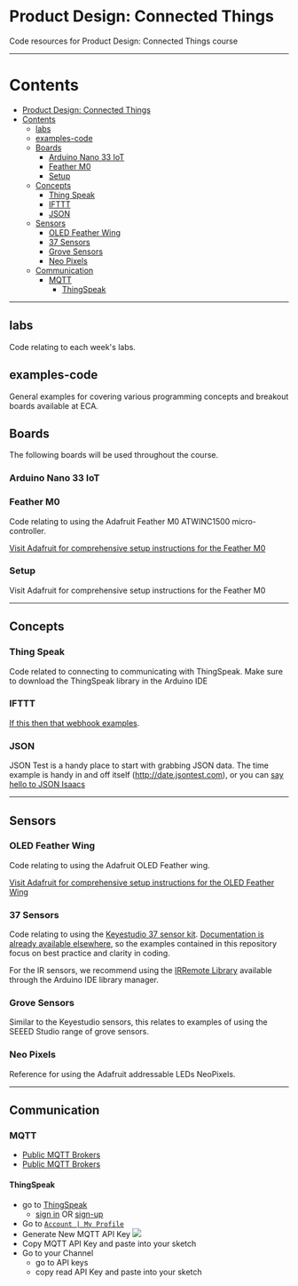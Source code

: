 # Product Design: Connected Things

Code resources for Product Design: Connected Things course

* * *

# Contents

<!-- TOC depthFrom:1 depthTo:6 withLinks:1 updateOnSave:1 orderedList:0 -->

- [Product Design: Connected Things](#product-design-connected-things)
- [Contents](#contents)
	- [labs](#labs)
	- [examples-code](#examples-code)
	- [Boards](#boards)
		- [Arduino Nano 33 IoT](#arduino-nano-33-iot)
		- [Feather M0](#feather-m0)
		- [Setup](#setup)
	- [Concepts](#concepts)
		- [Thing Speak](#thing-speak)
		- [IFTTT](#ifttt)
		- [JSON](#json)
	- [Sensors](#sensors)
		- [OLED Feather Wing](#oled-feather-wing)
		- [37 Sensors](#37-sensors)
		- [Grove Sensors](#grove-sensors)
		- [Neo Pixels](#neo-pixels)
	- [Communication](#communication)
		- [MQTT](#mqtt)
			- [ThingSpeak](#thingspeak)

<!-- /TOC -->

***

## labs

Code relating to each week's labs.

## examples-code

General examples for covering various programming concepts and breakout boards available at ECA.

## Boards

The following boards will be used throughout the course.

### Arduino Nano 33 IoT

### Feather M0

Code relating to using the Adafruit Feather M0 ATWINC1500 micro-controller.

[Visit Adafruit for comprehensive setup instructions for the Feather M0](https://learn.adafruit.com/adafruit-feather-m0-wifi-atwinc1500/)

### Setup

Visit Adafruit for comprehensive setup instructions for the Feather M0

***

## Concepts

### Thing Speak

Code related to connecting to communicating with ThingSpeak. Make sure to download the ThingSpeak library in the Arduino IDE

### IFTTT

[If this then that webhook examples](https://arduinodiy.wordpress.com/2018/01/03/ifttt-webhooks/).

### JSON

JSON Test is a handy place to start with grabbing JSON data. The time example is handy in and off itself (http://date.jsontest.com), or you can [say hello to JSON Isaacs](https://raw.githubusercontent.com/Edinburgh-College-of-Art/Connected-Things/master/example-code/json/example-data.json)

***

## Sensors

### OLED Feather Wing

Code relating to using the Adafruit OLED Feather wing.

[Visit Adafruit for comprehensive setup instructions for the OLED Feather Wing](https://learn.adafruit.com/adafruit-oled-featherwing?view=all)

### 37 Sensors

Code relating to using the [Keyestudio 37 sensor kit](https://wiki.keyestudio.com/Ks0068_keyestudio_37_in_1_Sensor_Kit_for_Arduino_Starters#kesestudio_37_in_1_Sensor_Kit_for_Arduino_Starters). [Documentation is already available elsewhere](https://www.instructables.com/id/Arduino-37-in-1-Sensors-Kit-Explained/), so the examples contained in this repository focus on best practice and clarity in coding.

For the IR sensors, we recommend using the [IRRemote Library](http://z3t0.github.io/Arduino-IRremote/) available through the Arduino IDE library manager.

### Grove Sensors

Similar to the Keyestudio sensors, this relates to examples of using the SEEED Studio range of grove sensors.

### Neo Pixels

Reference for using the Adafruit addressable LEDs NeoPixels.

* * *

## Communication

### MQTT

- [Public MQTT Brokers](https://github.com/mqtt/mqtt.github.io/wiki/public_brokers)
- [Public MQTT Brokers](http://moxd.io/2015/10/17/public-mqtt-brokers/)

#### ThingSpeak

- go to [ThingSpeak](https://thingspeak.com/)
  - [sign in](https://thingspeak.com/login) OR [sign-up](https://thingspeak.com/users/sign_up)
- Go to [`Account | My Profile`](https://thingspeak.com/account/profile)
- Generate New MQTT API Key
![](https://uk.mathworks.com/help/thingspeak/mqtt_api_key_combod8225de3d105532c6e244c43db7e231d.png)
- Copy MQTT API Key and paste into your sketch
- Go to your Channel
  - go to API keys
  - copy read API Key and paste into your sketch
